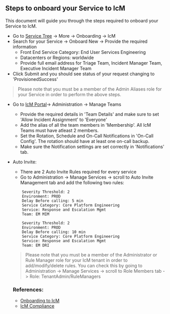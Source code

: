 ## Steps to onboard your Service to IcM

This document will guide you through the steps required to onboard your Service to IcM.

* Go to [Service Tree](http://aka.ms/servicetree) -> More -> Onboarding -> IcM
* Search for your Service -> Onboard New -> Provide the required information
    * Front End Service Category: End User Services Engineering
    * Datacenters or Regions: worldwide
    * Provide full email address for Triage Team, Incident Manager Team, Executive Incident Manager Team
* Click Submit and you should see status of your request changing to 'ProvisionedSuccess'

>Please note that you must be a member of the Admin Aliases role for your Service in order to perform the above steps.

* Go to [IcM Portal](https://portal.microsofticm.com/imp/v3/incidents/search/advanced)-> Administration -> Manage Teams
    * Provide the required details in 'Team Details' and make sure to set 'Allow Incident Assignment' to 'Everyone'
    * Add the alias of all the team members in 'Membership'. All IcM Teams must have atleast 2 members.
    * Set the Rotation, Schedule and On-Call Notifications in 'On-Call Config'. The rotation should have at least one on-call backup.
    * Make sure the Notification settings are set correctly in 'Notifications' tab.

* Auto Invite:
    * There are 2 Auto Invite Rules required for every service
    * Go to Administration -> Manage Services -> scroll to Auto Invite Management tab and add the following two rules:
    
    ```
        Severity Threshold: 2
        Environment: PROD
        Delay Before calling: 5 min
        Service Category: Core Platform Engineering
        Service: Response and Escalation Mgmt
        Team: EM MIM

        Severity Threshold: 2
        Environment: PROD
        Delay Before calling: 10 min
        Service Category: Core Platform Engineering
        Service: Response and Escalation Mgmt
        Team: EM DRI
    ```

    >Please note that you must be a member of the Administrator or Rule Manager role for your IcM tenant in order to add/modify/delete rules. You can check this by going to Administration -> Manage Services -> scroll to Role Members tab -> Role: TenantAdmin/RuleManagers

    ### References:        
    * [Onboarding to IcM](https://icmdocs.azurewebsites.net/onboarding/OnboardingSteps.html)
    * [IcM Compliance](https://microsoftit.visualstudio.com/OneITVSO/_wiki/wikis/OneITVSO.wiki/3040/IcM-Compliance)